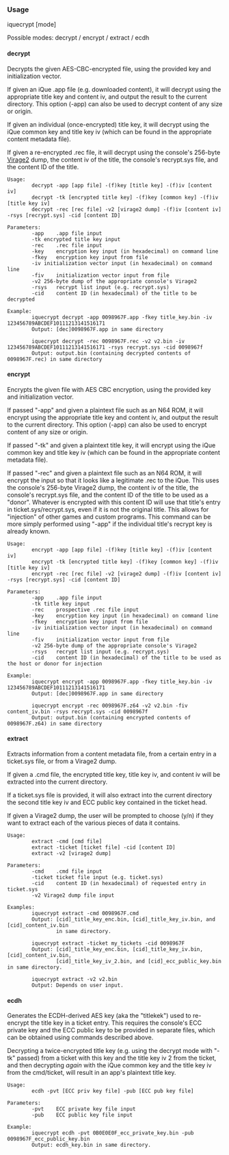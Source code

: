### Usage

iquecrypt [mode]  

Possible modes: decrypt / encrypt / extract / ecdh   

#### decrypt  

Decrypts the given AES-CBC-encrypted file, using the provided key and initialization vector.  

If given an iQue .app file (e.g. downloaded content), it will decrypt using the appropriate title key and content iv, and output the result to the current directory. This option (-app) can also be used to decrypt content of any size or origin.  

If given an individual (once-encrypted) title key, it will decrypt using the iQue common key and title key iv (which can be found in the appropriate content metadata file).  

If given a re-encrypted .rec file, it will decrypt using the console's 256-byte [Virage2](http://www.iquebrew.org/index.php?title=Virage2) dump, the content iv of the title, the console's recrypt.sys file, and the content ID of the title.  

````
Usage:  
		decrypt -app [app file] -(f)key [title key] -(f)iv [content iv]  
		decrypt -tk [encrypted title key] -(f)key [common key] -(f)iv [title key iv]  
		decrypt -rec [rec file] -v2 [virage2 dump] -(f)iv [content iv] -rsys [recrypt.sys] -cid [content ID]  
		
Parameters:  	
		-app	.app file input  
		-tk	encrypted title key input  
		-rec	.rec file input  
		-key	encryption key input (in hexadecimal) on command line  
		-fkey	encryption key input from file  
		-iv	initialization vector input (in hexadecimal) on command line  
		-fiv	initialization vector input from file  
		-v2	256-byte dump of the appropriate console's Virage2  
		-rsys	recrypt list input (e.g. recrypt.sys)  
		-cid	content ID (in hexadecimal) of the title to be decrypted  
		
Example:  
		iquecrypt decrypt -app 0098967F.app -fkey title_key.bin -iv 123456789ABCDEF10111213141516171  
		Output: [dec]0098967F.app in same directory  
		
		iquecrypt decrypt -rec 0098967F.rec -v2 v2.bin -iv 123456789ABCDEF10111213141516171 -rsys recrypt.sys -cid 0098967f  
		Output: output.bin (containing decrypted contents of 0098967F.rec) in same directory  
````
	
#### encrypt  

Encrypts the given file with AES CBC encryption, using the provided key and initialization vector.  

If passed "-app" and given a plaintext file such as an N64 ROM, it will encrypt using the appropriate title key and content iv, and output the result to the current directory. This option (-app) can also be used to encrypt content of any size or origin.  

If passed "-tk" and given a plaintext title key, it will encrypt using the iQue common key and title key iv (which can be found in the appropriate content metadata file).  

If passed "-rec" and given a plaintext file such as an N64 ROM, it will encrypt the input so that it looks like a legitimate .rec to the iQue. This uses the console's 256-byte Virage2 dump, the content iv of the title, the console's recrypt.sys file, and the content ID of the title to be used as a "donor". Whatever is encrypted with this content ID will use that title's entry in ticket.sys/recrypt.sys, even if it is not the original title. This allows for "injection" of other games and custom programs. This command can be more simply performed using "-app" if the individual title's recrypt key is already known.  

````
Usage:  
		encrypt -app [app file] -(f)key [title key] -(f)iv [content iv]  
		encrypt -tk [encrypted title key] -(f)key [common key] -(f)iv [title key iv]  
		encrypt -rec [rec file] -v2 [virage2 dump] -(f)iv [content iv] -rsys [recrypt.sys] -cid [content ID]  
		
Parameters:  	
		-app	.app file input  
		-tk	title key input  
		-rec	prospective .rec file input  
		-key	encryption key input (in hexadecimal) on command line  
		-fkey	encryption key input from file  
		-iv	initialization vector input (in hexadecimal) on command line  
		-fiv	initialization vector input from file  
		-v2	256-byte dump of the appropriate console's Virage2  
		-rsys	recrypt list input (e.g. recrypt.sys)  
		-cid	content ID (in hexadecimal) of the title to be used as the host or donor for injection  
		
Example:  
		iquecrypt encrypt -app 0098967F.app -fkey title_key.bin -iv 123456789ABCDEF10111213141516171  
		Output: [dec]0098967F.app in same directory  
		
		iquecrypt encrypt -rec 0098967F.z64 -v2 v2.bin -fiv content_iv.bin -rsys recrypt.sys -cid 0098967f  
		Output: output.bin (containing encrypted contents of 0098967F.z64) in same directory  
````
		
#### extract  

Extracts information from a content metadata file, from a certain entry in a ticket.sys file, or from a Virage2 dump.  

If given a .cmd file, the encrypted title key, title key iv, and content iv will be extracted into the current directory.  

If a ticket.sys file is provided, it will also extract into the current directory the second title key iv and ECC public key contained in the ticket head.  

If given a Virage2 dump, the user will be prompted to choose (y/n) if they want to extract each of the various pieces of data it contains.  

````
Usage:  
		extract -cmd [cmd file]  
		extract -ticket [ticket file] -cid [content ID]  
		extract -v2 [virage2 dump]  
		
Parameters:  
		-cmd	.cmd file input  
		-ticket ticket file input (e.g. ticket.sys)  
		-cid	content ID (in hexadecimal) of requested entry in ticket.sys  
		-v2	Virage2 dump file input  
		
Examples:  
		iquecrypt extract -cmd 0098967F.cmd  
		Output: [cid]_title_key_enc.bin, [cid]_title_key_iv.bin, and [cid]_content_iv.bin  
		        in same directory.  
			   
		iquecrypt extract -ticket my_tickets -cid 0098967F  
		Output: [cid]_title_key_enc.bin, [cid]_title_key_iv.bin, [cid]_content_iv.bin,  
		        [cid]_title_key_iv_2.bin, and [cid]_ecc_public_key.bin in same directory.  
				
		iquecrypt extract -v2 v2.bin  
		Output: Depends on user input.  
````

#### ecdh  

Generates the ECDH-derived AES key (aka the "titlekek") used to re-encrypt the title key in a ticket entry. This requires the console's ECC private key and the ECC public key to be provided in separate files, which can be obtained using commands described above.  

Decrypting a twice-encrypted title key (e.g. using the decrypt mode with "-tk" passed) from a ticket with this key and the title key iv 2 from the ticket, and then decrypting *again* with the iQue common key and the title key iv from the cmd/ticket, will result in an app's plaintext title key.  

````
Usage:  
		ecdh -pvt [ECC priv key file] -pub [ECC pub key file]
		
Parameters:
		-pvt	ECC private key file input
		-pub	ECC public key file input

Example:
		iquecrypt ecdh -pvt 0B0E0E0F_ecc_private_key.bin -pub 0098967F_ecc_public_key.bin
		Output: ecdh_key.bin in same directory.
````
  
